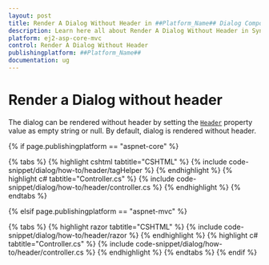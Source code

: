 ```yaml
---
layout: post
title: Render A Dialog Without Header in ##Platform_Name## Dialog Component
description: Learn here all about Render A Dialog Without Header in Syncfusion ##Platform_Name## Dialog component and more.
platform: ej2-asp-core-mvc
control: Render A Dialog Without Header
publishingplatform: ##Platform_Name##
documentation: ug
---
```



# Render a Dialog without header

The dialog can be rendered without header by setting the [`Header`](https://help.syncfusion.com/cr/aspnetcore-js2/Syncfusion.EJ2.Popups.Dialog.html#Syncfusion_EJ2_Popups_Dialog_Header) property value as empty string or null.  By default, dialog is rendered without header.

{% if page.publishingplatform == "aspnet-core" %}

{% tabs %}
{% highlight cshtml tabtitle="CSHTML" %}
{% include code-snippet/dialog/how-to/header/tagHelper %}
{% endhighlight %}
{% highlight c# tabtitle="Controller.cs" %}
{% include code-snippet/dialog/how-to/header/controller.cs %}
{% endhighlight %}
{% endtabs %}

{% elsif page.publishingplatform == "aspnet-mvc" %}

{% tabs %}
{% highlight razor tabtitle="CSHTML" %}
{% include code-snippet/dialog/how-to/header/razor %}
{% endhighlight %}
{% highlight c# tabtitle="Controller.cs" %}
{% include code-snippet/dialog/how-to/header/controller.cs %}
{% endhighlight %}
{% endtabs %}
{% endif %}

